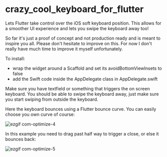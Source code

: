 # crazy_cool_keyboard_for_flutter
Lets Flutter take control over the iOS soft keyboard position. This allows for a smoother UI experience and lets you swipe the keyboard away too!

So far it's just a proof of concept and not production ready and is meant to inspire you all. Please don't hesitate to improve on this. For now I don't really have much time to improve it myself unfortunately.

To install:
- wrap the widget around a Scaffold and set its avoidBottomViewInsets to false
- add the Swift code inside the AppDelegate class in AppDelegate.swift

Make sure you have textfield or something that triggers the on screen keyboard. You should be able to swipe the keyboard away, just make sure you start swiping from outside the keyboard.

Here the keyboard bounces using a Flutter bounce curve. You can easily choose you own curve of course:

<img src="https://user-images.githubusercontent.com/56071132/85919139-f41ef300-b868-11ea-8a97-e4557775fcfb.gif" alt="ezgif com-optimize-4" style="max-width:100%;">             


In this example you need to drag past half way to trigger a close, or else it bounces back:

<img src="https://user-images.githubusercontent.com/56071132/86010742-186f0100-ba1c-11ea-9e25-3506ae29a4f6.gif" alt="ezgif com-optimize-5" style="max-width:100%;">
